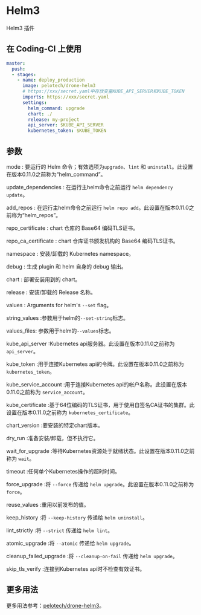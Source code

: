 # Helm3

Helm3 插件

## 在 Coding-CI 上使用

```yml
master:
  push:
  - stages:
    - name: deploy_production
      image: pelotech/drone-helm3
      # https://xxx/secret.yaml中存放变量KUBE_API_SERVER和KUBE_TOKEN
      imports: https://xxx/secret.yaml
      settings:
        helm_command: upgrade
        chart: ./
        release: my-project
        api_server: $KUBE_API_SERVER
        kubernetes_token: $KUBE_TOKEN

```

## 参数

mode
: 要运行的 Helm 命令；有效选项为`upgrade`、`lint` 和 `uninstall`。此设置在版本0.11.0之前称为“helm_command”。

update_dependencies
: 在运行主helm命令之前运行 `helm dependency update`。

add_repos
: 在运行主helm命令之前运行 `helm repo add`。此设置在版本0.11.0之前称为“helm_repos”。

repo_certificate
: chart 仓库的 Base64 编码TLS证书。

repo_ca_certificate
: chart 仓库证书颁发机构的 Base64 编码TLS证书。

namespace
: 安装/卸载的 Kubernetes namespace。

debug
: 生成 plugin 和 helm 自身的 debug 输出。

chart
: 部署安装用到的 chart。

release
: 安装/卸载的 Release 名称。

values
: Arguments for helm's `--set` flag。

string_values
:参数用于helm的`--set-string`标志。

values_files:
参数用于helm的`--values`标志。

kube_api_server
:Kubernetes api服务器。此设置在版本0.11.0之前称为 `api_server`。

kube_token
:用于连接Kubernetes api的令牌。此设置在版本0.11.0之前称为 `kubernetes_token`。

kube_service_account
:用于连接Kubernetes api的帐户名称。此设置在版本0.11.0之前称为 `service_account`。

kube_certificate
:基于64位编码的TLS证书，用于使用自签名CA证书的集群。此设置在版本0.11.0之前称为 `kubernetes_certificate`。

chart_version
:要安装的特定chart版本。

dry_run
:准备安装/卸载，但不执行它。

wait_for_upgrade
:等待Kubernetes资源处于就绪状态。此设置在版本0.11.0之前称为 `wait`。

timeout
:任何单个Kubernetes操作的超时时间。

force_upgrade
:将 `--force` 传递给 `helm upgrade`。此设置在版本0.11.0之前称为 `force`。

reuse_values
:重用以前发布的值。

keep_history
:将 `--keep-history` 传递给 `helm uninstall`。

lint_strictly
:将 `--strict` 传递给 `helm lint`。

atomic_upgrade
:将 `--atomic` 传递给 `helm upgrade`。

cleanup_failed_upgrade
:将 `--cleanup-on-fail` 传递给 `helm upgrade`。

skip_tls_verify
:连接到Kubernetes api时不检查有效证书。

## 更多用法

更多用法参考：[pelotech/drone-helm3](https://github.com/pelotech/drone-helm3)。
